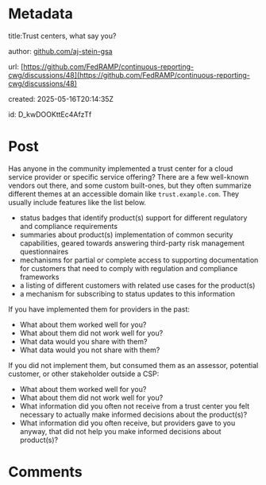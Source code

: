 # Metadata

title:Trust centers, what say you?

author: [github.com/aj-stein-gsa](https://github.com/aj-stein-gsa)

url: [https://github.com/FedRAMP/continuous-reporting-cwg/discussions/48](https://github.com/FedRAMP/continuous-reporting-cwg/discussions/48)

created: 2025-05-16T20:14:35Z

id: D_kwDOOKttEc4AfzTf



# Post

Has anyone in the community implemented a trust center for a cloud service provider or specific service offering? There are a few well-known vendors out there, and some custom built-ones, but they often summarize different themes at an accessible domain like `trust.example.com`. They usually include features like the list below.

- status badges that identify product(s) support for different regulatory and compliance requirements
- summaries about product(s) implementation of common security capabilities, geared towards answering third-party risk management questionnaires
- mechanisms for partial or complete access to supporting documentation for customers that need to comply with regulation and compliance frameworks
- a listing of different customers with related use cases for the product(s)
- a mechanism for subscribing to status updates to this information

If you have implemented them for providers in the past:

- What about them worked well for you?
- What about them did not work well for you?
- What data would you share with them?
- What data would you not share with them?

If you did not implement them, but consumed them as an assessor, potential customer, or other stakeholder outside a CSP:

- What about them worked well for you?
- What about them did not work well for you?
- What information did you often not receive from a trust center you felt necessary to actually make informed decisions about the product(s)?
- What information did you often receive, but providers gave to you anyway, that did not help you make informed decisions about product(s)?



# Comments


